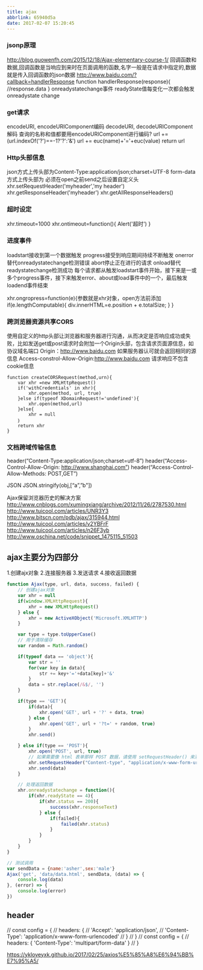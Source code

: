 ```yaml
---
title: ajax
abbrlink: 65940d5a
date: 2017-02-07 15:20:45
---
```


### jsonp原理
http://blog.guowenfh.com/2015/12/18/Ajax-elementary-course-1/
回调函数和数据,回调函数是当响应到来时在页面调用的函数,名字一般是在请求中指定的,数据就是传入回调函数的json数据
http://www.baidu.com/?callback=handlerResponse
function handlerResponse(response){
    //response.data
}
onreadystatechange事件
readyState值每变化一次都会触发onreadystate change

### get请求
encodeURI, encodeURIComponent编码
decodeURI, decodeURIComponent解码
查询的名称和值都要用encodeURIComponent进行编码?
url += (url.indexOf('?')==-1?'?':'&')
url += euc(name)+'='+euc(value)
return url

### Http头部信息
json方式上传头部为Content-Type:application/json;charset=UTF-8
form-data方式上传头部为
必须在open之前send之后设置自定义头
xhr.setRequestHeader('myheader','my header')
xhr.getResponseHeader('myheader')
xhr.getAllResponseHeaders()

### 超时设定
xhr.timeout=1000
xhr.ontimeout=function(){
  Alert('超时')
}

### 进度事件
loadstart接收到第一个数据触发
progress接受到响应期间持续不断触发
onerror替代onreadystatechange检测错误
abort停止正在进行的请求
onload替代readystatechange检测成功
每个请求都从触发loadstart事件开始，接下来是一或多个progress事件，接下来触发error、about或load事件中的一个，最后触发loadend事件结束

xhr.ongropress=function(e){参数就是xhr对象，open方法前添加
    if(e.lengthComputable){
        div.innerHTML=e.position + e.totalSize;
    }
}

### 跨浏览器资源共享CORS
使用自定义的http头部让浏览器和服务器进行沟通，从而决定是否响应成功或失败，比如发送get或post请求时会附加一个Origin头部，包含请求页面源信息，如协议域名端口
Origin：http://www.baidu.com
如果服务器认可就会返回相同的源信息
Access-constrol-Allow-Origin:http://www.baidu.com
请求响应不包含cookie信息
```
function createCORSRequest(method,urn){
    var xhr =new XMLHttpRequest()
    if('withCredentials' in xhr){
        xhr.open(method, url, true)
    }else if(typeof XDomainRequest!='undefined'){
        xhr.open(method,url)
    }else{
        xhr = null
    ｝
    return xhr
}
```

### 文档跨域传输信息
header(“Content-Type:application/json;charset=utf-8”)
header(“Access-Control-Allow-Origin: http://www.shanghai.com”)
header(“Access-Control-Allow-Methods: POST,GET”)

JSON
JSON.stringify(obj,[“a”,”b"])

Ajax保留浏览器历史的解决方案
http://www.cnblogs.com/xumingxiang/archive/2012/11/26/2787530.html
http://www.tuicool.com/articles/UNR3Y3
http://www.bitscn.com/pdb/ajax/315944.html
http://www.tuicool.com/articles/v2YBFrF
http://www.tuicool.com/articles/n26F3yb
http://www.oschina.net/code/snippet_1475115_51503

## ajax主要分为四部分
1.创建ajx对象
2.连接服务器
3.发送请求
4.接收返回数据

```js
function Ajax(type, url, data, success, failed) {
    // 创建ajax对象
    var xhr = null
    if(window.XMLHttpRequest){
        xhr = new XMLHttpRequest()
    } else {
        xhr = new ActiveXObject('Microsoft.XMLHTTP')
    }

    var type = type.toUpperCase()
    // 用于清除缓存
    var random = Math.random()

    if(typeof data == 'object'){
        var str = ''
        for(var key in data){
            str += key+'='+data[key]+'&'
        }
        data = str.replace(/&$/, '')
    }

    if(type == 'GET'){
        if(data){
            xhr.open('GET', url + '?' + data, true)
        } else {
            xhr.open('GET', url + '?t=' + random, true)
        }
        xhr.send()

    } else if(type == 'POST'){
        xhr.open('POST', url, true)
        // 如果需要像 html 表单那样 POST 数据，请使用 setRequestHeader() 来添加 http 头。
        xhr.setRequestHeader("Content-type", "application/x-www-form-urlencoded")
        xhr.send(data)
    }

    // 处理返回数据
    xhr.onreadystatechange = function(){
        if(xhr.readyState == 4){
            if(xhr.status == 200){
                success(xhr.responseText)
            } else {
                if(failed){
                    failed(xhr.status)
                }
            }
        }
    }
}

// 测试调用
var sendData = {name:'asher',sex:'male'}
Ajax('get', 'data/data.html', sendData, (data) => {
    console.log(data)
}, (error) => {
    console.log(error)
})
```

## header
// const config = {
//   headers: {
//     'Accept': 'application/json',
//     'Content-Type': 'application/x-www-form-urlencoded'
//   }
// }
// const config = {
//   headers: { 'Content-Type': 'multipart/form-data' }
// }

https://ykloveyxk.github.io/2017/02/25/axios%E5%85%A8%E6%94%BB%E7%95%A5/


